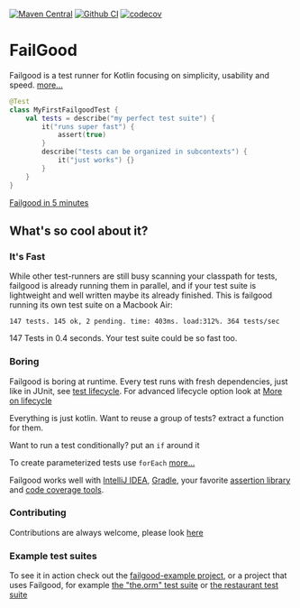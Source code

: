 [![Maven Central](https://maven-badges.herokuapp.com/maven-central/dev.failgood/failgood/badge.svg)](https://maven-badges.herokuapp.com/maven-central/dev.failgood/failgood)
[![Github CI](https://github.com/failgood/failgood/workflows/CI/badge.svg)](https://github.com/failgood/failgood/actions)
[![codecov](https://codecov.io/gh/failgood/failgood/branch/main/graph/badge.svg?token=Y8I6J84BHZ)](https://codecov.io/gh/failgood/failgood)

# FailGood

Failgood is a test runner for Kotlin focusing on simplicity, usability and speed.
[more...](docs/the%20philosophy%20of%20failgood.md)

```kotlin
@Test
class MyFirstFailgoodTest {
    val tests = describe("my perfect test suite") {
        it("runs super fast") {
            assert(true)
        }
        describe("tests can be organized in subcontexts") {
            it("just works") {}
        }
    }
}
```
[Failgood in 5 minutes](docs/failgood%20in%205%20minutes.md)

## What's so cool about it?

### It's Fast
While other test-runners are still busy scanning your classpath for tests, failgood is already running them in parallel, and if your test suite is lightweight and well written maybe its already finished.
This is failgood running its own test suite on a Macbook Air:

```
147 tests. 145 ok, 2 pending. time: 403ms. load:312%. 364 tests/sec
```
147 Tests in 0.4 seconds. Your test suite could be so fast too.

### Boring
Failgood is boring at runtime. Every test runs with fresh dependencies, just like in JUnit, see [test lifecycle](docs/how%20to%20write%20tests%20with%20failgood.md). For advanced lifecycle option look at [More on lifecycle](docs/isolation.md)

Everything is just kotlin.
Want to reuse a group of tests? extract a function for them.

Want to run a test conditionally? put an `if` around it

To create parameterized tests use `forEach` [more...](docs/parametrized%20tests.md)

Failgood works well with [IntelliJ IDEA](docs/idea%20support.md), [Gradle](docs/gradle.md), your favorite [assertion library](docs/assertion%20libraries.md) and [code coverage tools](docs/coverage.md).

### Contributing

Contributions are always welcome, please look [here](./docs/contributing.md)

### Example test suites

To see it in action check out the [failgood-example project](./failgood-examples), or a project that uses Failgood, for example
[the "the.orm" test suite](https://github.com/christophsturm/the.orm)
or [the restaurant test suite](https://github.com/christophsturm/restaurant/tree/main/core/src/test/kotlin/restaurant)



